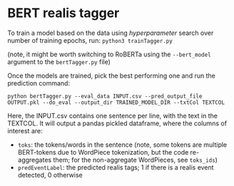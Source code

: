 # BERT realis tagger

To train a model based on the data using *hyperparameter* search over number of training epochs, run:
 `python3 trainTagger.py`

(note, it might be worth switching to RoBERTa using the `--bert_model` argument to the `bertTagger.py` file)


Once the models are trained, pick the best performing one and run the prediction command:

`python bertTagger.py --eval_data INPUT.csv --pred_output_file OUTPUT.pkl --do_eval --output_dir TRAINED_MODEL_DIR --txtCol TEXTCOL`

Here, the INPUT.csv contains one sentence per line, with the text in the TEXTCOL.
It will output a pandas pickled dataframe, where the columns of interest are:
- `toks`: the tokens/words in the sentence (note, some tokens are multiple BERT-tokens due to WordPiece tokenization, but the code re-aggregates them; for the non-aggregate WordPieces, see `toks_ids`)
- `predEventLabel`: the predicted realis tags; 1 if there is a realis event detected, 0 otherwise

